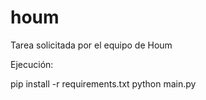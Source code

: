 # houm

Tarea solicitada por el equipo de Houm

Ejecución:

pip install -r requirements.txt
python main.py
